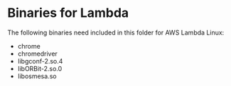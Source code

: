 # Binaries for Lambda

The following binaries need included in this folder for AWS Lambda Linux:

 * chrome
 * chromedriver
 * libgconf-2.so.4
 * libORBit-2.so.0
 * libosmesa.so




